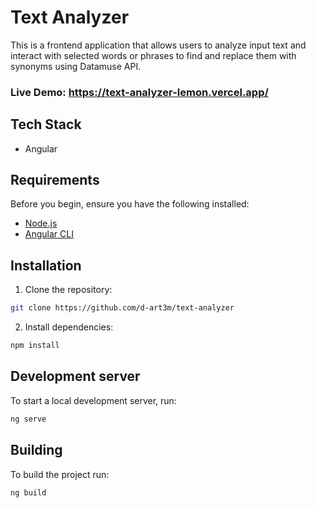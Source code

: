 # Text Analyzer

This is a frontend application that allows users to analyze input text and interact with selected words or phrases to find and replace them with synonyms using Datamuse API.

### Live Demo: https://text-analyzer-lemon.vercel.app/

## Tech Stack

- Angular

## Requirements

Before you begin, ensure you have the following installed:

- [Node.js](https://nodejs.org/)
- [Angular CLI](https://angular.io/cli)

## Installation

1. Clone the repository:
```bash
git clone https://github.com/d-art3m/text-analyzer
```

2. Install dependencies:
```bash
npm install
```

## Development server

To start a local development server, run:

```bash
ng serve
```

## Building

To build the project run:

```bash
ng build
```